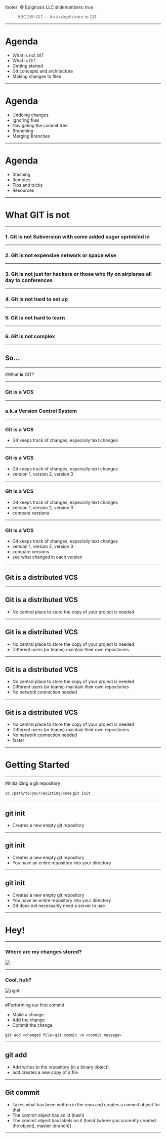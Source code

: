 footer: © Epignosis LLC
slidenumbers: true

> ABCDEF GIT
-- An in depth intro to GIT

---

# Agenda

- What is not GIT
- What is GIT
- Getting started
- Git concepts and architecture
- Making changes to files


---

# Agenda

- Undoing changes
- Ignoring files
- Navigating the commit tree
- Branching
- Merging Branches

---

# Agenda

- Stashing
- Remotes
- Tips and tricks
- Resources

---

# What GIT is __**not**__

---

### 1. Git is not Subversion with some added sugar sprinkled in

---

### 2. Git is not expensive network or space wise

---

### 3. Git is not just for hackers or those who fly on airplanes all day to conferences

---

### 4. Git is not hard to set up

---

### 5. Git is not hard to learn

---

### 6. Git is not complex

---

## So...

---

#What __**is**__ GIT?

---

### Git is a VCS 

---

### a.k.a Version Control System

---

### Git is a VCS
- Git keeps track of changes, especially text changes

---

### Git is a VCS
- Git keeps track of changes, especially text changes
- version 1, version 2, version 3

---

### Git is a VCS
- Git keeps track of changes, especially text changes
- version 1, version 2, version 3
- compare versions

---

### Git is a VCS
- Git keeps track of changes, especially text changes
- version 1, version 2, version 3
- compare versions
- see what changed in each version

---

## Git is a __**distributed**__ VCS

---

## Git is a __**distributed**__ VCS

- No central place to store the copy of your project is needed

---

## Git is a __**distributed**__ VCS

- No central place to store the copy of your project is needed
- Different users (or teams) maintain their own repositories

---

## Git is a __**distributed**__ VCS

- No central place to store the copy of your project is needed
- Different users (or teams) maintain their own repositories
- No network connection needed

---

## Git is a __**distributed**__ VCS

- No central place to store the copy of your project is needed
- Different users (or teams) maintain their own repositories
- No network connection needed
- faster

---

# Getting Started

---

#Initializing a git repository

`cd /path/to/your/existing/code`
`git init `

---

## git init 

- Creates a new empty git repository

---

## git init 

- Creates a new empty git repository
- You have an entire repository into your directory

---

## git init 

- Creates a new empty git repository
- You have an entire repository into your directory
- Git does not necessarily need a server to use

---

# Hey!

---

### Where are my changes stored?

![](images/rickMortyFreak.gif)

---

### Cool, huh?

![right](gitTree.png)

---

#Performing our first commit

- Make a change
- Add the change
- Commit the change

`git add <changed file>`
`git commit -m <commit message> `


---

## git add

- Add writes to the repository (in a binary object)
- add creates a new copy of a file

---

## Git commit

- Takes what has been written in the repo and creates a commit object for that
- The commit object has an id (hash)
- The commit object has labels on it (head (where you currently created the object), master (branch))

---